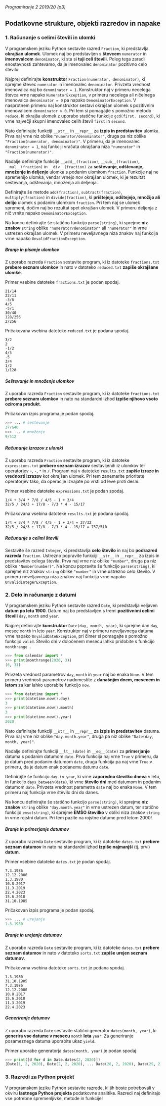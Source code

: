 ###### Programiranje 2 2019/20 (p3)

## Podatkovne strukture, objekti razredov in napake

### 1. Računanje s celimi števili in ulomki

V programskem jeziku Python sestavite razred `Fraction`, ki predstavlja __okrajšan ulomek__. Ulomek naj bo predstavljen s __števcem__ `numerator` in __imenovalcem__ `denominator`, ki sta si __tuji celi števili__. Poleg tega zaradi enostavnosti zahtevamo, da je imenovalec `denominator` pozitivno celo število.

Najprej definirajte __konstruktor__ `Fraction(numerator, denominator)`, ki sprejme števec `numerator` in imenovalec `denominator`. Privzeta vrednost imenovalca naj bo `denominator = 1`. Konstruktor naj v primeru necelega števca vrne napako `NumeratorException`, v primeru necelega ali ničelnega imenovalca `denominator = 0` pa napako `DenominatorException`. V nasprotnem primeru naj konstruktor sestavi okrajšan ulomek s pozitivnim imenovalcem `denominator > 0`. Pri tem si pomagajte s pomožno metodo `reduce`, ki okrajša ulomek z uporabo statične funkcije `gcd(first, second)`, ki vrne največji skupni imenovalec celih števil `first` in `second`.

Nato definirajte funkciji `__str__` in `__repr__` za __izpis in predstavitev__ ulomka. Prva naj vrne niz oblike `"numerator/denominator"`, druga pa niz oblike `"Fraction(numerator, denominator)"`. V primeru, da je imenovalec `denominator = 1`, naj funkciji vračata okrajšana niza `"numerator"` in `"Fraction(numerator)"`.

Nadalje definirajte funkcije `__add__(fraction)`, `__sub__(fraction)`, `__mul__(fraction)` in `__div__(fraction)` za __seštevanje, odštevanje, množenje in deljenje__ ulomka s podanim ulomkom `fraction`. Funkcije naj ne spremenijo ulomka, vendar vrnejo nov okrajšan ulomek, ki je rezultat seštevanja, odštevanja, množenja ali deljenja.

Definirajte še metode `add(fraction)`, `subtract(fraction)`, `multiply(fraction)` in `divide(fraction)`, ki __prištejejo, odštejejo, množijo ali delijo__ ulomek s podanim ulomkom `fraction`. Pri tem naj se ulomek spremeni, dočim naj bo rezultat spet okrajšan ulomek. V primeru deljenja z nič vrnite napako `DenominatorException`.

Na koncu definirajte še statično funkcijo `parse(string)`, ki sprejme __niz znakov__ `string` oblike `"numerator/denominator"` ali `"numerator"` in vrne ustrezen okrajšan ulomek. V primeru neveljavnega niza znakov naj funkcija vrne napako `UnvalidFractionException`.

##### Branje in pisanje ulomkov

Z uporabo razreda `Fraction` sestavite program, ki iz datoteke `fractions.txt` __prebere seznam ulomkov__ in nato v datoteko `reduced.txt` __zapiše okrajšane ulomke__.

Primer vsebine datoteke `fractions.txt` je podan spodaj.

```
21/14
22/11
-3/6
4/5
-5/1
30/40
128/256
2/256
```

Pričakovana vsebina datoteke `reduced.txt` je podana spodaj.

```
3/2
2
-1/2
4/5
-5
3/4
1/2
1/128
```

##### Seštevanje in množenje ulomkov

Z uporabo razreda `Fraction` sestavite program, ki iz datoteke `fractions.txt` __prebere seznam ulomkov__ in nato na standardni izhod __izpiše njihovo vsoto oziroma produkt__.

Pričakovan izpis programa je podan spodaj.

```py
>>> ... # seštevanje
37/640
>>> ... # množenje
9/512
```

##### Računanje izrazov z ulomki

Z uporabo razreda `Fraction` sestavite program, ki iz datoteke `expressions.txt` __prebere seznam izrazov__ sestavljenih iz ulomkov ter operatorjev `+`, `-`, `*` in `/`. Program naj v datoteko `results.txt` __zapiše izraze in vrednosti izrazov__ kot okrajšan ulomek. Pri tem zanemarite prioritete operatorjev tako, da operacije izvajate po vrsti od leve proti desni.

Primer vsebine datoteke `expressions.txt` je podan spodaj.

```
1/4 + 3/4 * 7/8 / 4/5 - 1 + 3/4
32/5 / 24/3 + 17/8 - 7/3 * 4 - 15/17
```

Pričakovana vsebina datoteke `results.txt` je podana spodaj.

```
1/4 + 3/4 * 7/8 / 4/5 - 1 + 3/4 = 27/32
32/5 / 24/3 + 17/8 - 7/3 * 4 - 15/17 = 757/510
```

##### Računanje s celimi števili

Sestavite še razred `Integer`, ki predstavlja __celo število__ in naj bo __podrazred razreda__ `Fraction`. Ustrezno popravite funkciji `__str__` in `__repr__` za izpis in predstavitev celega števila. Prva naj vrne niz oblike `"number"`, druga pa niz oblike `"Number(number)"`. Na koncu popravite še funkcijo `parse(string)`, ki sprejme niz znakov `string` oblike `"number"` in vrne ustrezno celo število. V primeru neveljavnega niza znakov naj funkcija vrne napako `UnvalidIntegerException`.

### 2. Delo in računanje z datumi

V programskem jeziku Python sestavite razred `Date`, ki predstavlja veljaven __datum po letu 1900__. Datum naj bo predstavljen s tremi __pozitivnimi celimi števili__ `day`, `month` and `year`.

Najprej definirajte __konstruktor__ `Date(day, month, year)`, ki sprejme dan `day`, mesec `month` in leto `year`. Konstruktor naj v primeru neveljavnega datuma vrne napako `UnvalidDateException`, pri čimer si pomagajte s pomožno funkcijo `valid`. Število dni v določenem mesecu lahko pridobite s funkcijo `monthrange `.

```py
>>> from calendar import *
>>> print(monthrange(2020, 3))
(6, 31)
```

Privzeta vrednost parametrov `day`, `month` in `year` naj bo enaka `None`. V tem primeru vrednosti parametrov nadomestite z __današnjim dnem, mesecem in letom__ za kar lahko uporabite funkcijo `now`.

```py
>>> from datetime import *
>>> print(datetime.now().day)
3
>>> print(datetime.now().month)
3
>>> print(datetime.now().year)
2020
```

Nato definirajte funkciji `__str__` in `__repr__` za __izpis in predstavitev__ datuma. Prva naj vrne niz oblike `"day.month.year"`, druga pa niz oblike `"Date(day, month, year)"`.

Nadalje definirajte funkciji `__lt__(date)` in `__eq__(date)` za __primerjanje__ datuma s podanim datumom `date`. Prva funkcija naj vrne `True` v primeru, da je datum pred podanim datumom `date`, druga funkcija pa naj vrne `True` v primeru, da je datum enak podanemu datumu `date`.

Definirajte še funkcijo `day_in_year`, ki vrne __zaporedno številko dneva__ v letu, in funkcijo `days_between(date)`, ki vrne __število dni__ med datumom in podanim datumom `date`. Privzeta vrednost parametra `date` naj bo enaka `None`. V tem primeru naj funkcija vrne število dni do danes.

Na koncu definirajte še statično funkcijo `parse(string)`, ki sprejme __niz znakov__ `string` oblike `"day.month.year"` in vrne ustrezen datum, ter statično funkcijo `emso(string)`, ki sprejme __EMŠO številko__ v obliki niza znakov `string` in vrne rojstni datum. Pri tem pazite na rojstne datume pred letom 2000!

##### Branje in primerjanje datumov

Z uporabo razreda `Date` sestavite program, ki iz datoteke `dates.txt` __prebere seznam datumov__ in nato na standardni izhod __izpiše najmanjši__ (tj. prvi) __datum__.

Primer vsebine datoteke `dates.txt` je podan spodaj.

```
7.3.1986
12.12.2000
1.3.1980
10.8.2017
11.3.2019
22.4.2023
15.6.2018
31.10.1985
```

Pričakovan izpis programa je podan spodaj.

```py
>>> ... # urejanje
1.3.1980
```

##### Branje in urejanje datumov

Z uporabo razreda `Date` sestavite program, ki iz datoteke `dates.txt` __prebere seznam datumov__ in nato v datoteko `sorts.txt` __zapiše urejen seznam datumov__.

Pričakovana vsebina datoteke `sorts.txt` je podana spodaj.

```
1.3.1980
31.10.1985
7.3.1986
12.12.2000
10.8.2017
15.6.2018
11.3.2019
22.4.2023
```

##### Generiranje datumov

Z uporabo razreda `Date` sestavite statični generator `dates(month, year)`, ki __generira vse datume v mesecu__ `month` __leta__ `year`. Za generiranje posameznega datuma uporabite ukaz `yield`.

Primer uporabe generatorja `dates(month, year)` je podan spodaj

```py
>>> print([d for d in Date.dates(2, 2020)])
[Date(1, 2, 2020), Date(2, 2, 2020), ... Date(28, 2, 2020), Date(29, 2, 2020)]
```

### 3. Razredi za Python projekt

V programskem jeziku Python sestavite razrede, ki jih boste potrebovali v okviru __lastnega Python projekta__ podatkovne analitike. Razredi naj definirajo vse potrebne spremenljivke, metode in funkcije!